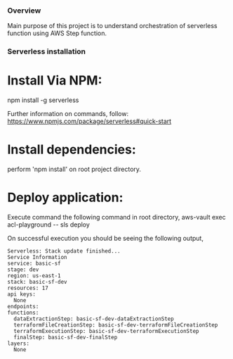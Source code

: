 ### Overview
Main purpose of this project is to understand orchestration of serverless function using AWS Step function.

### Serverless installation

# Install Via NPM:
npm install -g serverless

Further information on commands, follow: https://www.npmjs.com/package/serverless#quick-start

# Install dependencies:
perform 'npm install' on root project directory.

# Deploy application:
Execute command the following command in root directory,
aws-vault exec acl-playground -- sls deploy

On successful execution you should be seeing the following output,
```
Serverless: Stack update finished...
Service Information
service: basic-sf
stage: dev
region: us-east-1
stack: basic-sf-dev
resources: 17
api keys:
  None
endpoints:
functions:
  dataExtractionStep: basic-sf-dev-dataExtractionStep
  terraformFileCreationStep: basic-sf-dev-terraformFileCreationStep
  terraformExecutionStep: basic-sf-dev-terraformExecutionStep
  finalStep: basic-sf-dev-finalStep
layers:
  None
```